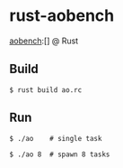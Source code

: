 rust-aobench
============

[aobench]:[] @ Rust


## Build
`$ rust build ao.rc`

## Run
`$ ./ao    # single task`

`$ ./ao 8  # spawn 8 tasks`

[aobench]: https://github.com/sharow/rust-aobench "aobench"